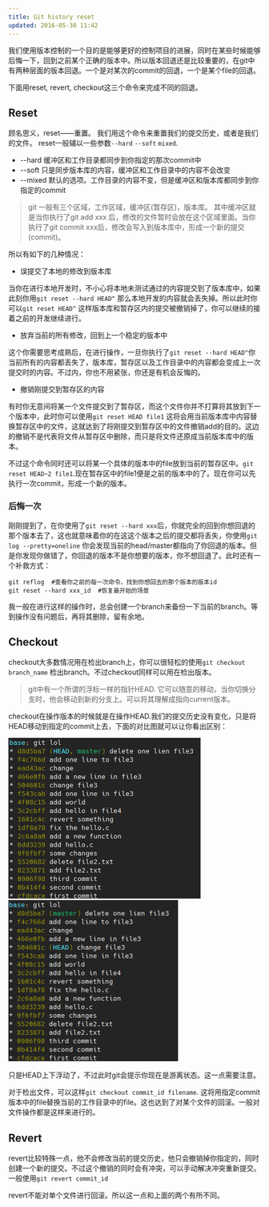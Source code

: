 ```yaml
---
title: Git history reset
updated: 2016-05-30 11:42
---
```


我们使用版本控制的一个目的是能够更好的控制项目的进展，同时在某些时候能够后悔一下，回到之前某个正确的版本中。所以版本回退还是比较重要的，在git中有两种层面的版本回退。一个是对某次的commit的回退，一个是某个file的回退。

下面用reset, revert, checkout这三个命令来完成不同的回退。

## Reset
顾名思义，reset——重置。 我们用这个命令来重置我们的提交历史，或者是我们的文件。
reset一般辅以一些参数`--hard` `--soft` `mixed`.

+ --hard  缓冲区和工作目录都同步到你指定的那次commit中
+ --soft  只是同步版本库的内容，缓冲区和工作目录中的内容不会改变
+ --mixed 默认的选项。工作目录的内容不变，但是缓冲区和版本库都同步到你指定的commit

> git 一般有三个区域，工作区域，缓冲区(暂存区)，版本库。 其中缓冲区就是当你执行了git add xxx 后，修改的文件暂时会放在这个区域里面。当你执行了git commit xxx后，修改会写入到版本库中，形成一个新的提交(commit)。

所以有如下的几种情况：

+ 误提交了本地的修改到版本库

当你在进行本地开发时，不小心将本地未测试通过的内容提交到了版本库中，如果此刻你用`git reset --hard HEAD^` 那么本地开发的内容就会丢失掉。所以此时你可以`git reset HEAD^` 这样版本库和暂存区内的提交被撤销掉了，你可以继续的接着之前的开发继续进行。

+ 放弃当前的所有修改，回到上一个稳定的版本中

这个你需要思考成熟后，在进行操作，一旦你执行了`git reset --hard HEAD^`你当前所有的内容都丢失了，版本库，暂存区以及工作目录中的内容都会变成上一次提交时的内容。不过内，你也不用紧张，你还是有机会反悔的。

+ 撤销刚提交到暂存区的内容

有时你无意间将某一个文件提交到了暂存区，而这个文件你并不打算将其放到下一个版本中，此时你可以使用`git reset HEAD file1` 这将会用当前版本库中内容替换暂存区中的文件，这就达到了将刚提交到暂存区中的文件撤销add的目的。这边的撤销不是代表将文件从暂存区中删除，而只是将文件还原成当前版本库中的版本。

不过这个命令同时还可以将某一个具体的版本中的file放到当前的暂存区中。`git reset HEAD~2 file1`.现在暂存区中的file1便是之前的版本中的了。现在你可以先执行一次commit，形成一个新的版本。

### 后悔一次
刚刚提到了，在你使用了`git reset --hard xxx`后，你就完全的回到你想回退的那个版本去了，这也就意味着你的在这这个版本之后的提交都将丢失，你使用`git log --pretty=oneline` 你会发现当前的head/master都指向了你回退的版本。但是你发现你做错了，你回退的版本不是你想要的版本，你不想回退了。此时还有一个补救方式：

```
git reflog  #查看你之前的每一次命令，找到你想回去的那个版本的版本id
git reset --hard xxx_id  #恢复最开始的场景
```

我一般在进行这样的操作时，总会创建一个branch来备份一下当前的branch。等到操作没有问题后，再将其删除，留有余地。

## Checkout

checkout大多数情况用在检出branch上，你可以很轻松的使用`git checkout branch_name` 检出branch。不过checkout同样可以用在检出版本。

> git中有一个所谓的浮标一样的指针HEAD. 它可以随意的移动，当你切换分支时，他会移动到新的分支上。可以将其理解成指向current版本。

checkout在操作版本的时候就是在操作HEAD.我们的提交历史没有变化，只是将HEAD移动到指定的commit上去，下面的对比图就可以让你看出区别：

![pic1](../image/git_checkout1.jpg)  ![pic2](../image/git_checkout2.jpg)

只是HEAD上下浮动了，不过此时git会提示你现在是游离状态。这一点需要注意。

对于检出文件，可以这样`git checkout commit_id filename`. 这将用指定commit版本中的file替换当前的工作目录中的file。这也达到了对某个文件的回滚。一般对文件操作都是这样来进行的。

## Revert

revert比较特殊一点，他不会修改当前的提交历史，他只会撤销掉你指定的，同时创建一个新的提交。不过这个撤销的同时会有冲突，可以手动解决冲突重新提交。一般使用`git revert commit_id`

revert不能对单个文件进行回滚。所以这一点和上面的两个有所不同。









